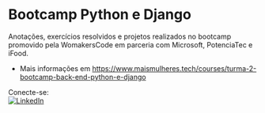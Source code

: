 # Bootcamp Python e Django

Anotações, exercícios resolvidos e projetos realizados no bootcamp promovido pela WomakersCode em parceria com Microsoft, PotenciaTec e iFood.
* Mais informações em https://www.maismulheres.tech/courses/turma-2-bootcamp-back-end-python-e-django

Conecte-se:\
[![LinkedIn](https://img.shields.io/badge/LinkedIn-0077B5?style=for-the-badge&logo=linkedin&logoColor=white)](https://www.linkedin.com/in/danieli-do-nascimento-dalla-vecchia) 
